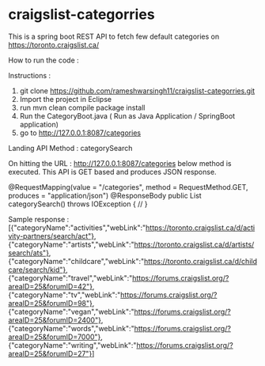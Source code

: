 # craigslist-categorries


This is a spring boot REST API to fetch few default categories on https://toronto.craigslist.ca/

How to run the code :

Instructions :
1. git clone https://github.com/rameshwarsingh11/craigslist-categorries.git
2. Import the project in Eclipse
3. run mvn clean compile package install
4. Run the CategoryBoot.java ( Run as Java Application / SpringBoot application)
5. go to http://127.0.0.1:8087/categories


Landing API Method : categorySearch

On hitting the URL : http://127.0.0.1:8087/categories  below method is executed. This API is GET based and produces JSON response.

@RequestMapping(value = "/categories", method = RequestMethod.GET, produces = "application/json")
	@ResponseBody
	public List<Category> categorySearch() throws IOException {
    //
  }


  Sample response :
  [{"categoryName":"activities","webLink":"https://toronto.craigslist.ca/d/activity-partners/search/act"},
  {"categoryName":"artists","webLink":"https://toronto.craigslist.ca/d/artists/search/ats"},
  {"categoryName":"childcare","webLink":"https://toronto.craigslist.ca/d/childcare/search/kid"},
  {"categoryName":"travel","webLink":"https://forums.craigslist.org/?areaID=25&forumID=42"},
  {"categoryName":"tv","webLink":"https://forums.craigslist.org/?areaID=25&forumID=98"},
  {"categoryName":"vegan","webLink":"https://forums.craigslist.org/?areaID=25&forumID=2400"},
  {"categoryName":"words","webLink":"https://forums.craigslist.org/?areaID=25&forumID=7000"},
  {"categoryName":"writing","webLink":"https://forums.craigslist.org/?areaID=25&forumID=27"}]

